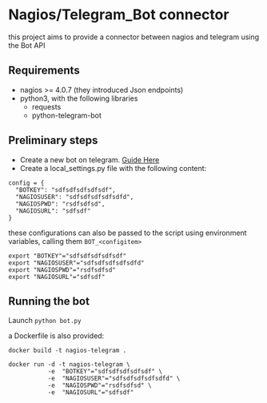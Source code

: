 # Nagios/Telegram_Bot connector

this project aims to provide a connector between nagios and telegram using the Bot API

## Requirements

* nagios >= 4.0.7 (they introduced Json endpoints)
* python3, with the following libraries
  * requests
  * python-telegram-bot

## Preliminary steps

* Create a new bot on telegram. [Guide Here](https://core.telegram.org/bots#creating-a-new-bot)
* Create a local_settings.py file with the following content:
```
config = {
  "BOTKEY": "sdfsdfsdfsdfsdf",
  "NAGIOSUSER": "sdfsdfsdfsdfsdfd",
  "NAGIOSPWD": "rsdfsdfsd",
  "NAGIOSURL": "sdfsdf" 
}
```

these configurations can also be passed to the script using environment variables, calling them `BOT_<configitem>`
```
export "BOTKEY"="sdfsdfsdfsdfsdf"
export "NAGIOSUSER"="sdfsdfsdfsdfsdfd"
export "NAGIOSPWD"="rsdfsdfsd"
export "NAGIOSURL"="sdfsdf" 
```

## Running the bot

Launch `python bot.py`

a Dockerfile is also provided:

```
docker build -t nagios-telegram .

docker run -d -t nagios-telegram \
           -e  "BOTKEY"="sdfsdfsdfsdfsdf" \
           -e  "NAGIOSUSER"="sdfsdfsdfsdfsdfd" \
           -e  "NAGIOSPWD"="rsdfsdfsd" \
           -e  "NAGIOSURL"="sdfsdf" 
```
